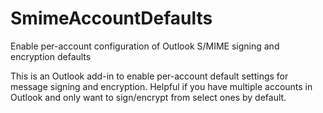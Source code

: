 # SmimeAccountDefaults
Enable per-account configuration of Outlook S/MIME signing and encryption defaults

This is an Outlook add-in to enable per-account default settings for message signing and encryption. Helpful if you have multiple
accounts in Outlook and only want to sign/encrypt from select ones by default.
